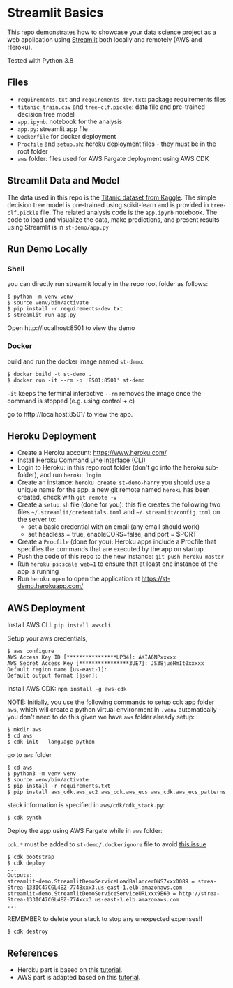 # Streamlit Basics

This repo demonstrates how to showcase your data science project as a web application using [Streamlit](https://www.streamlit.io/) both locally and remotely (AWS and Heroku).

Tested with Python 3.8

## Files

- `requirements.txt` and `requirements-dev.txt`: package requirements files
- `titanic_train.csv` and `tree-clf.pickle`: data file and pre-trained decision tree model
- `app.ipynb`: notebook for the analysis
- `app.py`: streamlit app file
- `Dockerfile` for docker deployment
- `Procfile` and `setup.sh`: heroku deployment files - they must be in the root folder
- `aws` folder: files used for AWS Fargate deployment using AWS CDK	

## Streamlit Data and Model

The data used in this repo is the [Titanic dataset from Kaggle](https://www.kaggle.com/c/titanic). The simple decision tree model is pre-trained using scikit-learn and is provided in `tree-clf.pickle` file. The related analysis code is the `app.ipynb` notebook. The code to load and visualize the data, make predictions, and present results using Streamlit is in `st-demo/app.py`

## Run Demo Locally 

### Shell

you can directly run streamlit locally in the repo root folder as follows:

```shell
$ python -m venv venv
$ source venv/bin/activate
$ pip install -r requirements-dev.txt
$ streamlit run app.py
```
Open http://localhost:8501 to view the demo

### Docker

build and run the docker image named `st-demo`:

```
$ docker build -t st-demo .
$ docker run -it --rm -p '8501:8501' st-demo
```
`-it` keeps the terminal interactive
`--rm` removes the image once the command is stopped (e.g. using control + c)

go to http://localhost:8501/ to view the app.

## Heroku Deployment

- Create a Heroku account: https://www.heroku.com/
- Install Heroku [Command Line Interface (CLI)](https://devcenter.heroku.com/articles/getting-started-with-python#set-up)
- Login to Heroku: in this repo root folder (don't go into the heroku sub-folder), and run `heroku login`
- Create an instance: `heroku create st-demo-harry` you should use a unique name for the app. a new git remote named `heroku` has been created, check with `git remote -v`
- Create a `setup.sh` file (done for you): this file creates the following two files
`~/.streamlit/credentials.toml` and `~/.streamlit/config.toml` on the server to:
    - set a basic credential with an email (any email should work)
    - set headless = true, enableCORS=false, and port = $PORT
- Create a `Procfile` (done for you): Heroku apps include a Procfile that specifies the commands that are executed by the app on startup. 
- Push the code of this repo to the new instance: `git push heroku master`
- Run `heroku ps:scale web=1` to ensure that at least one instance of the app is running
- Run `heroku open` to open the application at https://st-demo.herokuapp.com/

## AWS Deployment

Install AWS CLI: `pip install awscli`

Setup your aws credentials, 
```
$ aws configure
AWS Access Key ID [****************UP34]: AKIA6NPxxxxx
AWS Secret Access Key [****************3UE7]: JS38jueHmIt0xxxxx
Default region name [us-east-1]: 
Default output format [json]: 
```

Install AWS CDK: `npm install -g aws-cdk`

NOTE: Initially, you use the following commands to setup cdk app folder `aws`, which will create a python virtual environment in `.venv` automatically - you don't need to do this given we have `aws` folder already setup:
```
$ mkdir aws
$ cd aws
$ cdk init --language python
```

go to `aws` folder 
```
$ cd aws
$ python3 -m venv venv
$ source venv/bin/activate
$ pip install -r requirements.txt
$ pip install aws_cdk.aws_ec2 aws_cdk.aws_ecs aws_cdk.aws_ecs_patterns
```
stack information is specified in `aws/cdk/cdk_stack.py`:

```
$ cdk synth
```

Deploy the app using AWS Fargate while in `aws` folder:

`cdk.*` must be added to `st-demo/.dockerignore` file to avoid [this issue](https://github.com/aws/aws-cdk/issues/3899#issuecomment-580394612)

```
$ cdk bootstrap
$ cdk deploy
...
Outputs:
streamlit-demo.StreamlitDemoServiceLoadBalancerDNS7xxxD089 = strea-Strea-133IC47CGL4EZ-7748xxx3.us-east-1.elb.amazonaws.com
streamlit-demo.StreamlitDemoServiceServiceURLxxx9E60 = http://strea-Strea-133IC47CGL4EZ-774xxx3.us-east-1.elb.amazonaws.com
...
```

REMEMBER to delete your stack to stop any unexpected expenses!!

```
$ cdk destroy
```

## References

- Heroku part is based on this [tutorial](https://towardsdatascience.com/-quickly-build-and-deploy-an-application-with-streamlit-988ca08c7e83).
- AWS part is adapted based on this [tutorial](https://github.com/nicolasmetallo/legendary-streamlit-demo).
